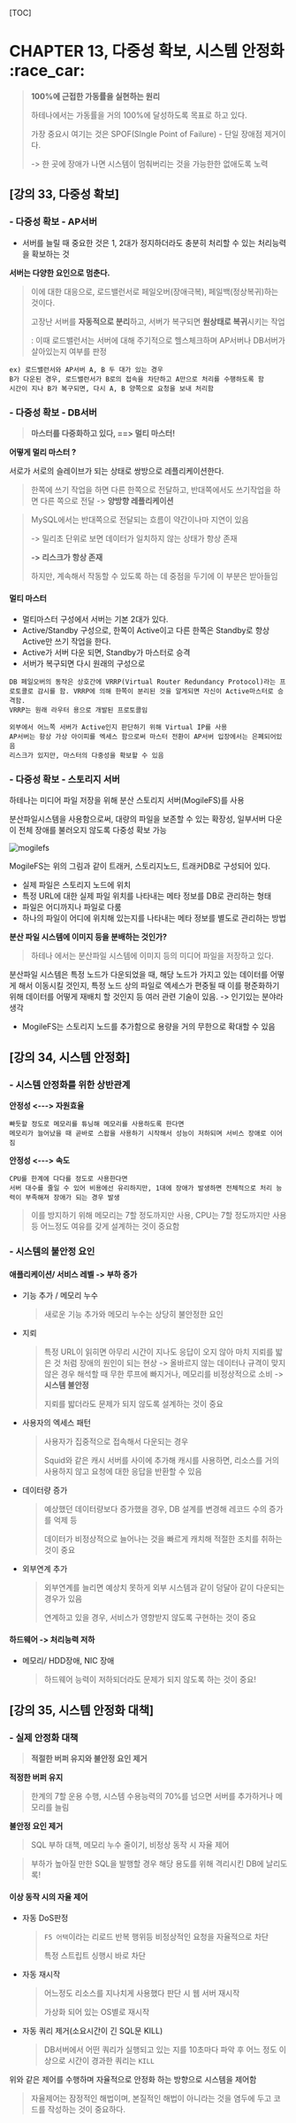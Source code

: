 [TOC]

# CHAPTER 13, 다중성 확보, 시스템 안정화 :race_car: 

> **100%에 근접한 가동률을 실현하는 원리**
>
> 하테나에서는 가동률을 거의 100%에 달성하도록 목표로 하고 있다.
>
> 가장 중요시 여기는 것은 SPOF(SIngle Point of Failure) - 단일 장애점 제거이다.
>
> -> 한 곳에 장애가 나면 시스템이 멈춰버리는 것을 가능한한 없애도록 노력



## [강의 33, 다중성 확보]

### - 다중성 확보 - AP서버

- 서버를 늘릴 때 중요한 것은 1, 2대가 정지하더라도 충분히 처리할 수 있는 처리능력을 확보하는 것

**서버는 다양한 요인으로 멈춘다.**

> 이에 대한 대응으로, 로드밸런서로 페일오버(장애극복), 페일백(정상복귀)하는 것이다.
>
> 고장난 서버를 **자동적으로 분리**하고, 서버가 복구되면 **원상태로 복귀**시키는 작업
>
> : 이때 로드밸런서는 서버에 대해 주기적으로 헬스체크하며 AP서버나 DB서버가 살아있는지 여부를 판정

```
ex) 로드밸런서와 AP서버 A, B 두 대가 있는 경우 
B가 다운된 경우, 로드밸런서가 B로의 접속을 차단하고 A만으로 처리를 수행하도록 함
시간이 지나 B가 복구되면, 다시 A, B 양쪽으로 요청을 보내 처리함
```



### - 다중성 확보 - DB서버

> **마스터를 다중화하고 있다, ==> 멀티 마스터!**

**어떻게 멀리 마스터 ?**   

서로가 서로의 슬레이브가 되는 상태로  쌍방으로 레플리케이션한다.

> 한쪽에 쓰기 작업을 하면 다른 한쪽으로 전달하고, 반대쪽에서도 쓰기작업을 하면 다른 쪽으로 전달 -> **양방향 레플리케이션**

> MySQL에서는 반대쪽으로 전달되는 흐름이 약간이나마 지연이 있음
>
> -> 밀리초 단위로 보면 데이터가 일치하지 않는 상태가 항상 존재
>
> **-> 리스크가 항상 존재**
>
> 하지만, 계속해서 작동할 수 있도록 하는 데 중점을 두기에 이 부분은 받아들임



#### 멀티 마스터

- 멀티마스터 구성에서 서버는 기본 2대가 있다.
- Active/Standby 구성으로, 한쪽이 Active이고 다른 한쪽은 Standby로 항상 Active만 쓰기 작업을 한다. 
- Active가 서버 다운 되면, Standby가 마스터로 승격
- 서버가 복구되면 다시 원래의 구성으로 

```
DB 페일오버의 동작은 상호간에 VRRP(Virtual Router Redundancy Protocol)라는 프로토콜로 감시를 함. VRRP에 의해 한쪽이 분리된 것을 알게되면 자신이 Active마스터로 승격함.
VRRP는 원래 라우터 용으로 개발된 프로토콜임
```

```
외부에서 어느쪽 서버가 Active인지 판단하기 위해 Virtual IP를 사용
AP서버는 항상 가상 아이피를 엑세스 함으로써 마스터 전환이 AP서버 입장에서는 은폐되어있음
리스크가 있지만, 마스터의 다중성을 확보할 수 있음
```



### - 다중성 확보 - 스토리지 서버

하테나는 미디어 파일 저장을 위해 분산 스토리지 서버(MogileFS)를 사용

분산파일시스템을 사용함으로써, 대량의 파일을 보존할 수 있는 확장성, 일부서버 다운이 전체 장애를 불러오지 않도록 다중성 확보 가능

![mogilefs](https://blog.sixapart.jp/images/mogilefs.png)

MogileFS는 위의 그림과 같이 트래커, 스토리지노드, 트래커DB로 구성되어 있다.

- 실제 파일은 스토리지 노드에 위치
- 특정 URL에 대한 실제 파일 위치를 나타내는 메타 정보를 DB로 관리하는 형태
- 파일은 어디까지나 파일로 다룸
- 하나의 파일이 어디에 위치해 있는지를 나타내는 메타 정보를 별도로 관리하는 방법



**분산 파일 시스템에 이미지 등을 분배하는 것인가?**

> 하테나 에서는 분산파일 시스템에 이미지 등의 미디어 파일을 저장하고 있다.

분산파일 시스템은 특정 노드가 다운되었을 때, 해당 노드가 가지고 있는 데이터를 어떻게 해서 이동시킬 것인지, 특정 노드 상의 파일로 엑세스가 편중될 때 이를 평준화하기 위해 데이터를 어떻게 재배치 할 것인지 등 여러 관련 기술이 있음. -> 인기있는 분야라 생각

- MogileFS는 스토리지 노드를 추가함으로 용량을 거의 무한으로 확대할 수 있음



## [강의 34, 시스템 안정화]

### - 시스템 안정화를 위한 상반관계

**안정성 <---> 자원효율**

```
빠듯할 정도로 메모리를 튜닝해 메모리를 사용하도록 한다면
메모리가 늘어났을 때 곧바로 스왑을 사용하기 시작해서 성능이 저하되며 서비스 장애로 이어짐 
```

**안정성 <---> 속도**

```
CPU를 한계에 다다를 정도로 사용한다면
서버 대수를 줄일 수 있어 비용에선 유리하지만, 1대에 장애가 발생하면 전체적으로 처리 능력이 부족해져 장애가 되는 경우 발생
```

> 이를 방지하기 위해 메모리는 7할 정도까지만 사용, CPU는 7할 정도까지만 사용 등 어느정도 여유를 갖게 설계하는 것이 중요함



### - 시스템의 불안정 요인

#### 애플리케이션/ 서비스 레벨 -> 부하 증가

- 기능 추가 / 메모리 누수

  > 새로운 기능 추가와 메모리 누수는 상당히 불안정한 요인

- 지뢰

  > 특정 URL이 읽히면 아무리 시간이 지나도 응답이 오지 않아 마치 지뢰를 밟은 것 처럼 장애의 원인이 되는 현상 -> 올바르지 않는 데이터나 규격이 맞지 않은 경우 해석할 때 무한 루프에 빠지거나, 메모리를 비정상적으로 소비 -> **시스템 불안정**
  >
  > 지뢰를 밟더라도 문제가 되지 않도록 설계하는 것이 중요

- 사용자의 엑세스 패턴

  > 사용자가 집중적으로 접속해서 다운되는 경우
  >
  > Squid와 같은 캐시 서버를 사이에 추가해 캐시를 사용하면, 리소스를 거의 사용하지 않고 요청에 대한 응답을 반환할 수 있음

- 데이터량 증가

  > 예상했던 데이터량보다 증가했을 경우, DB 설계를 변경해 레코드 수의 증가를 억제 등
  >
  > 데이터가 비정상적으로 늘어나는 것을 빠르게 캐치해 적절한 조치를 취하는 것이 중요

- 외부연계 추가

  > 외부연계를 늘리면 예상치 못하게 외부 시스템과 같이 덩달아 같이 다운되는 경우가 있음
  >
  > 연계하고 있을 경우, 서비스가 영향받지 않도록 구현하는 것이 중요

#### 하드웨어 -> 처리능력 저하

- 메모리/ HDD장애, NIC 장애

  > 하드웨어 능력이 저하되더라도 문제가 되지 않도록 하는 것이 중요!





## [강의 35, 시스템 안정화 대책]

### - 실제 안정화 대책

> **적절한 버퍼 유지와 불안정 요인 제거**

**적정한 버퍼 유지**

> 한계의 7할 운용 수행, 시스템 수용능력의 70%를 넘으면 서버를 추가하거나 메모리를 늘림

**불안정 요인 제거**

> SQL 부하 대책, 메모리 누수 줄이기, 비정상 동작 시 자율 제어

> 부하가 높아질 만한 SQL을 발행할 경우 해당 용도를 위해 격리시킨 DB에 날리도록!



#### 이상 동작 시의 자율 제어

- 자동 DoS판정

  > `F5 어택`이라는 리로드 반복 행위등 비정상적인 요청을 자율적으로 차단
  >
  > 특정 스트립트 싱행시 바로 차단

- 자동 재시작

  > 어느정도 리소스를 지나치게 사용했다 판단 시 웹 서버 재시작
  >
  > 가상화 되어 있는 OS별로 재시작

- 자동 쿼리 제거(소요시간이 긴 SQL문 KILL)

  > DB서버에서 어떤 쿼리가 실행되고 있는 지를 10초마다 파악 후 어느 정도 이상으로 시간이 경과한 쿼리는 `KILL`



위와 같은 제어를 수행하며 자율적으로 안정화 하는 방향으로 시스템을 제어함

> 자율제어는 잠정적인 해법이며, 본질적인 해법이 아니라는 것을 염두에 두고 코드를 작성하는 것이 중요하다.


